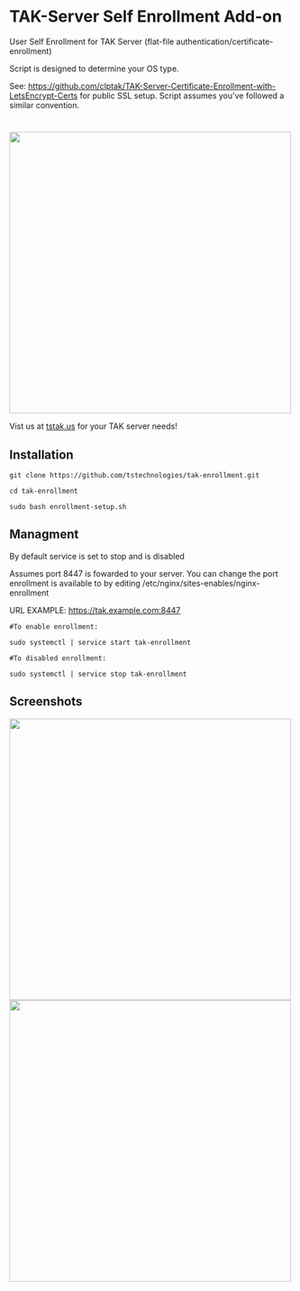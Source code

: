 # TAK-Server Self Enrollment Add-on
User Self Enrollment for TAK Server (flat-file authentication/certificate-enrollment)

Script is designed to determine your OS type.

See: https://github.com/clptak/TAK-Server-Certificate-Enrollment-with-LetsEncrypt-Certs for public SSL setup. Script assumes you've followed a similar convention.
 
 #
 
<img src="https://github.com/tstechnologies/tak-enrollment/blob/main/enrollment-setup/raw-files/enrollment/static/tstak.png" width="500"/>

Vist us at [tstak.us](https://tstak.us) for your TAK server needs!

## Installation

    git clone https://github.com/tstechnologies/tak-enrollment.git
    
    cd tak-enrollment

    sudo bash enrollment-setup.sh

## Managment

By default service is set to stop and is disabled

Assumes port 8447 is fowarded to your server. You can change the port enrollment is available to by editing /etc/nginx/sites-enables/nginx-enrollment

URL EXAMPLE: https://tak.example.com:8447

    #To enable enrollment:
    
    sudo systemctl | service start tak-enrollment

    #To disabled enrollment:

    sudo systemctl | service stop tak-enrollment

## Screenshots

<img src="https://github.com/tstechnologies/tak-enrollment/blob/main/Enrollment-Enabled.png" width="500"/>

<img src="https://github.com/tstechnologies/tak-enrollment/blob/main/Enrollment-Disabled.png" width="500"/>

